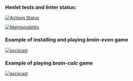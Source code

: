 ### Hexlet tests and linter status:
[![Actions Status](https://github.com/oleja-iv/python-project-49/workflows/hexlet-check/badge.svg)](https://github.com/oleja-iv/python-project-49/actions)

[![Maintainability](https://api.codeclimate.com/v1/badges/ada1a855e47817f5994d/maintainability)](https://codeclimate.com/github/oleja-iv/python-project-49/maintainability)

### Example of installing and playing _*brain-even*_ game
[![asciicast](https://asciinema.org/a/570453.svg)](https://asciinema.org/a/570453)

### Example of playing _*brain-calc*_ game
[![asciicast](https://asciinema.org/a/570746.svg)](https://asciinema.org/a/570746)
